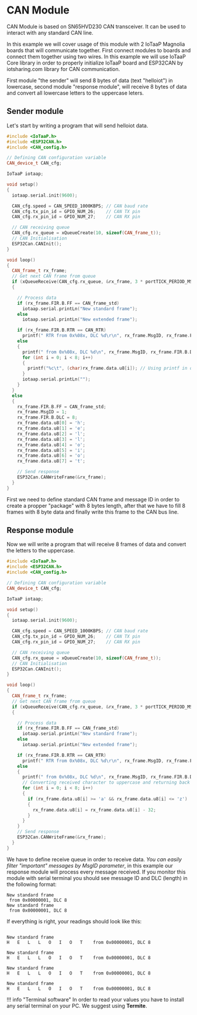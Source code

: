 # CAN Module

CAN Module is based on SN65HVD230 CAN transceiver. It can be used to interact with any standard CAN line.

In this example we will cover usage of this module with 2 IoTaaP Magnolia boards that will communicate together. First connect modules to boards and
connect them together using two wires. In this example we will use IoTaaP Core library in order to properly initialize IoTaaP board and ESP32CAN by iotsharing.com library
for CAN communication.

First module "the sender" will send 8 bytes of data (text "helloiot") in lowercase, second module "response module", will receive 8 bytes of data
and convert all lowercase letters to the uppercase leters. 

## Sender module

Let's start by writing a program that will send helloiot data.

```cpp
#include <IoTaaP.h>
#include <ESP32CAN.h>
#include <CAN_config.h>

// Defining CAN configuration variable
CAN_device_t CAN_cfg;

IoTaaP iotaap;

void setup()
{
  iotaap.serial.init(9600);

  CAN_cfg.speed = CAN_SPEED_1000KBPS; // CAN baud rate
  CAN_cfg.tx_pin_id = GPIO_NUM_26;    // CAN TX pin
  CAN_cfg.rx_pin_id = GPIO_NUM_27;    // CAN RX pin

  // CAN receiving queue
  CAN_cfg.rx_queue = xQueueCreate(10, sizeof(CAN_frame_t));
  // CAN Initialisation
  ESP32Can.CANInit();
}

void loop()
{
  CAN_frame_t rx_frame;
  // Get next CAN frame from queue
  if (xQueueReceive(CAN_cfg.rx_queue, &rx_frame, 3 * portTICK_PERIOD_MS) == pdTRUE)
  {

    // Process data
    if (rx_frame.FIR.B.FF == CAN_frame_std)
      iotaap.serial.printLn("New standard frame");
    else
      iotaap.serial.printLn("New extended frame");

    if (rx_frame.FIR.B.RTR == CAN_RTR)
      printf(" RTR from 0x%08x, DLC %d\r\n", rx_frame.MsgID, rx_frame.FIR.B.DLC); // Using printf in order to format received data
    else
    {
      printf(" from 0x%08x, DLC %d\n", rx_frame.MsgID, rx_frame.FIR.B.DLC); // Using printf in order to format received data
      for (int i = 0; i < 8; i++)
      {
        printf("%c\t", (char)rx_frame.data.u8[i]); // Using printf in order to format received data
      }
      iotaap.serial.printLn("");
    }
  }
  else
  {
    rx_frame.FIR.B.FF = CAN_frame_std;
    rx_frame.MsgID = 1;
    rx_frame.FIR.B.DLC = 8;
    rx_frame.data.u8[0] = 'h';
    rx_frame.data.u8[1] = 'e';
    rx_frame.data.u8[2] = 'l';
    rx_frame.data.u8[3] = 'l';
    rx_frame.data.u8[4] = 'o';
    rx_frame.data.u8[5] = 'i';
    rx_frame.data.u8[6] = 'o';
    rx_frame.data.u8[7] = 't';

    // Send response
    ESP32Can.CANWriteFrame(&rx_frame);
  }
}
```

First we need to define standard CAN frame and message ID in order to create a propper "package" with 8 bytes length, after that
we have to fill 8 frames with 8 byte data and finally write this frame to the CAN bus line.

## Response module

Now we will write a program that will receive 8 frames of data and convert the letters to the uppercase.

```cpp
#include <IoTaaP.h>
#include <ESP32CAN.h>
#include <CAN_config.h>

// Defining CAN configuration variable
CAN_device_t CAN_cfg;

IoTaaP iotaap;

void setup()
{
  iotaap.serial.init(9600);

  CAN_cfg.speed = CAN_SPEED_1000KBPS; // CAN baud rate
  CAN_cfg.tx_pin_id = GPIO_NUM_26;    // CAN TX pin
  CAN_cfg.rx_pin_id = GPIO_NUM_27;    // CAN RX pin

  // CAN receiving queue
  CAN_cfg.rx_queue = xQueueCreate(10, sizeof(CAN_frame_t));
  // CAN Initialisation
  ESP32Can.CANInit();
}

void loop()
{
  CAN_frame_t rx_frame;
  // Get next CAN frame from queue
  if (xQueueReceive(CAN_cfg.rx_queue, &rx_frame, 3 * portTICK_PERIOD_MS) == pdTRUE)
  {

    // Process data
    if (rx_frame.FIR.B.FF == CAN_frame_std)
      iotaap.serial.printLn("New standard frame");
    else
      iotaap.serial.printLn("New extended frame");

    if (rx_frame.FIR.B.RTR == CAN_RTR)
      printf(" RTR from 0x%08x, DLC %d\r\n", rx_frame.MsgID, rx_frame.FIR.B.DLC); // Using printf in order to format received data
    else
    {
      printf(" from 0x%08x, DLC %d\n", rx_frame.MsgID, rx_frame.FIR.B.DLC); // Using printf in order to format received data
      // Converting received character to uppercase and returning back to sender
      for (int i = 0; i < 8; i++)
      {
        if (rx_frame.data.u8[i] >= 'a' && rx_frame.data.u8[i] <= 'z')
        {
          rx_frame.data.u8[i] = rx_frame.data.u8[i] - 32;
        }
      }
    }
    // Send response
    ESP32Can.CANWriteFrame(&rx_frame);
  }
}
```

We have to define receive queue in order to receive data. *You can easily filter "important" messages by MsgID parameter*, in this example
our response module will process every message received. If you monitor this module with serial terminal you should see message ID and DLC (length) in
the following format:

```
New standard frame
 from 0x00000001, DLC 8
New standard frame
 from 0x00000001, DLC 8
```

If everything is right, your readings should look like this:

```

New standard frame
H	E	L	L	O	I	O	T	 from 0x00000001, DLC 8

New standard frame
H	E	L	L	O	I	O	T	 from 0x00000001, DLC 8

New standard frame
H	E	L	L	O	I	O	T	 from 0x00000001, DLC 8

New standard frame
H	E	L	L	O	I	O	T	 from 0x00000001, DLC 8

```

!!! info "Terminal software"
    In order to read your values you have to install any serial terminal on your PC. We suggest using **Termite**.